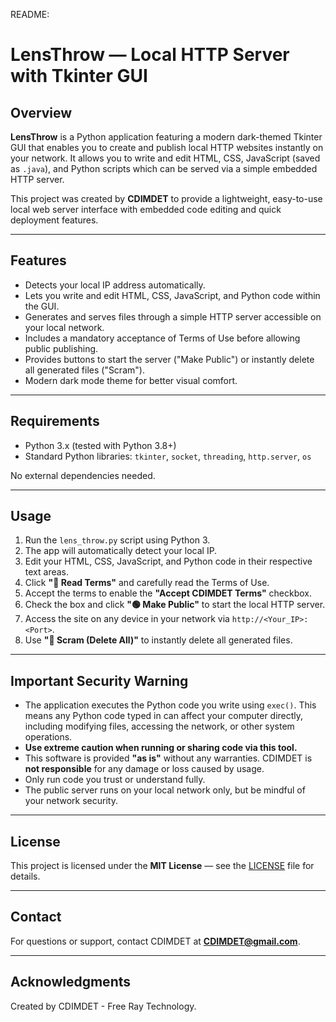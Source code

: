 README:

# LensThrow — Local HTTP Server with Tkinter GUI

## Overview

**LensThrow** is a Python application featuring a modern dark-themed Tkinter GUI that enables you to create and publish local HTTP websites instantly on your network. It allows you to write and edit HTML, CSS, JavaScript (saved as `.java`), and Python scripts which can be served via a simple embedded HTTP server.

This project was created by **CDIMDET** to provide a lightweight, easy-to-use local web server interface with embedded code editing and quick deployment features.

---

## Features

- Detects your local IP address automatically.
- Lets you write and edit HTML, CSS, JavaScript, and Python code within the GUI.
- Generates and serves files through a simple HTTP server accessible on your local network.
- Includes a mandatory acceptance of Terms of Use before allowing public publishing.
- Provides buttons to start the server ("Make Public") or instantly delete all generated files ("Scram").
- Modern dark mode theme for better visual comfort.

---

## Requirements

- Python 3.x (tested with Python 3.8+)
- Standard Python libraries: `tkinter`, `socket`, `threading`, `http.server`, `os`

No external dependencies needed.

---

## Usage

1. Run the `lens_throw.py` script using Python 3.
2. The app will automatically detect your local IP.
3. Edit your HTML, CSS, JavaScript, and Python code in their respective text areas.
4. Click **"📜 Read Terms"** and carefully read the Terms of Use.
5. Accept the terms to enable the **"Accept CDIMDET Terms"** checkbox.
6. Check the box and click **"🟢 Make Public"** to start the local HTTP server.
7. Access the site on any device in your network via `http://<Your_IP>:<Port>`.
8. Use **"🔴 Scram (Delete All)"** to instantly delete all generated files.

---

## Important Security Warning

- The application executes the Python code you write using `exec()`. This means any Python code typed in can affect your computer directly, including modifying files, accessing the network, or other system operations.
- **Use extreme caution when running or sharing code via this tool.**
- This software is provided **"as is"** without any warranties. CDIMDET is **not responsible** for any damage or loss caused by usage.
- Only run code you trust or understand fully.
- The public server runs on your local network only, but be mindful of your network security.

---

## License

This project is licensed under the **MIT License** — see the [LICENSE](LICENSE) file for details.

---

## Contact

For questions or support, contact CDIMDET at **CDIMDET@gmail.com**.

---

## Acknowledgments

Created by CDIMDET - Free Ray Technology.

